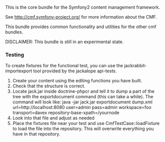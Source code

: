 This is the core bundle for the Symfony2 content management framework.

See http://cmf.symfony-project.org/ for more information about the CMF.


This bundle provides common functionality and utilities for the other cmf 
bundles.

DISCLAIMER: This bundle is still in an experimental state.


### Testing

To create fixtures for the functional test, you can use the 
jackrabbit-importexport tool provided by the jackalope api-tests.

1. Create your content using the editing functions you have built.
2. Check that the structure is correct.
3. Locate jack.jar inside doctrine-phpcr and tell it to dump a part of the tree
    with the exportdocument command (this can take a while). The command will 
    look like:
java -jar jack.jar exportdocument dump.xml url=http://localhost:8080 user=admin pass=admin workspace=foo transport=davex repository-base-xpath=/yournode
4. Look into that file and adjust as needed
5. Place the fixtures file near your test and use CmfTestCase::loadFixture to 
    load the file into the repository. This will overwrite everything you have
    in that repository.

